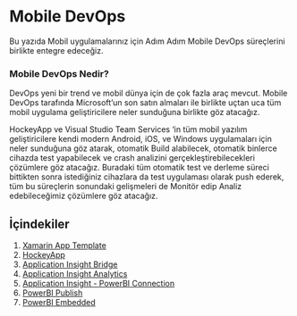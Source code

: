 # Mobile DevOps
Bu yazıda Mobil uygulamalarınız için Adım Adım Mobile DevOps süreçlerini birlikte entegre edeceğiz. 

### Mobile DevOps Nedir?
DevOps yeni bir trend ve mobil dünya için de çok fazla araç mevcut. Mobile DevOps tarafında Microsoft’un son satın almaları ile birlikte uçtan uca tüm mobil uygulama geliştiricilere neler sunduğuna birlikte göz atacağız.

HockeyApp ve Visual Studio Team Services ‘in tüm mobil yazılım geliştiricilere kendi modern Android, iOS, ve Windows uygulamaları için neler sunduğuna göz atarak, otomatik Build alabilecek, otomatik binlerce cihazda test yapabilecek ve crash analizini gerçekleştirebilecekleri çözümlere göz atacağız. Buradaki tüm otomatik test ve derleme süreci bittikten sonra istediğiniz cihazlara da test uygulaması olarak push ederek, tüm bu süreçlerin sonundaki gelişmeleri de Monitör edip Analiz edebileceğimiz çözümlere göz atacağız.

## İçindekiler
1. [Xamarin App Template]()
1. [HockeyApp]()
1. [Application Insight Bridge]()
1. [Application Insight Analytics]()
1. [Application Insight - PowerBI Connection]()
1. [PowerBI Publish]()
1. [PowerBI Embedded]()
